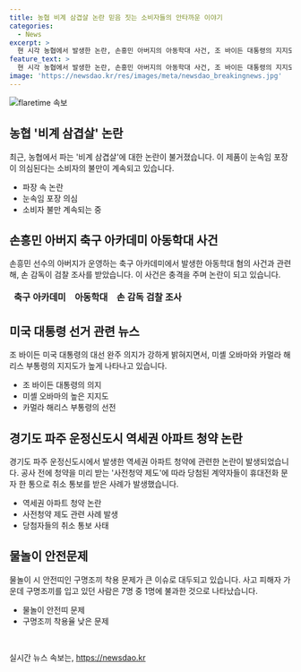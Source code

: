 ```yaml
---
title: 농협 비계 삼겹살 논란 믿음 짓는 소비자들의 안타까운 이야기
categories:
  - News
excerpt: >
  현 시각 농협에서 발생한 논란, 손흥민 아버지의 아동학대 사건, 조 바이든 대통령의 지지도, 파주 운정신도시 아파트 청약 취소 사태, 구명조끼 착용 문제에 대한 논점을 다루는 기사를 작성해야 합니다.
feature_text: >
  현 시각 농협에서 발생한 논란, 손흥민 아버지의 아동학대 사건, 조 바이든 대통령의 지지도, 파주 운정신도시 아파트 청약 취소 사태, 구명조끼 착용 문제에 대한 논점을 다루는 기사를 작성해야 합니다.
image: 'https://newsdao.kr/res/images/meta/newsdao_breakingnews.jpg'
---
```


<p><img src="https://newsdao.kr/res/images/meta/newsdao_breakingnews.jpg" alt="flaretime 속보" /></p>

<h2 data-ke-size="size26">농협 '비계 삼겹살' 논란</h2>

<p data-ke-size="size16">최근, 농협에서 파는 '비계 삼겹살'에 대한 논란이 불거졌습니다. 이 제품이 눈속임 포장이 의심된다는 소비자의 불만이 계속되고 있습니다.</p>

<ul>
<li>파장 속 논란</li>
<li>눈속임 포장 의심</li>
<li>소비자 불만 계속되는 중</li>
</ul>

<h2 data-ke-size="size26">손흥민 아버지 축구 아카데미 아동학대 사건</h2>

<p data-ke-size="size16">손흥민 선수의 아버지가 운영하는 축구 아카데미에서 발생한 아동학대 혐의 사건과 관련해, 손 감독이 검찰 조사를 받았습니다. 이 사건은 충격을 주며 논란이 되고 있습니다.</p>

<table>
<thead>
<tr>
<td style="text-align: center; height: 17px;"><b>축구 아카데미</b></td>
<td style="text-align: center; height: 17px;"><b>아동학대</b></td>
<td style="text-align: center; height: 17px;"><b>손 감독 검찰 조사</b></td>
</tr>
</thead>
</table>

<h2 data-ke-size="size26">미국 대통령 선거 관련 뉴스</h2>

<p data-ke-size="size16">조 바이든 미국 대통령의 대선 완주 의지가 강하게 밝혀지면서, 미셸 오바마와 카멀라 해리스 부통령의 지지도가 높게 나타나고 있습니다.</p>

<ul>
<li>조 바이든 대통령의 의지</li>
<li>미셸 오바마의 높은 지지도</li>
<li>카멀라 해리스 부통령의 선전</li>
</ul>

<h2 data-ke-size="size26">경기도 파주 운정신도시 역세권 아파트 청약 논란</h2>

<p data-ke-size="size16">경기도 파주 운정신도시에서 발생한 역세권 아파트 청약에 관련한 논란이 발생되었습니다. 공사 전에 청약을 미리 받는 '사전청약 제도'에 따라 당첨된 계약자들이 휴대전화 문자 한 통으로 취소 통보를 받은 사례가 발생했습니다.</p>

<ul>
<li>역세권 아파트 청약 논란</li>
<li>사전청약 제도 관련 사례 발생</li>
<li>당첨자들의 취소 통보 사태</li>
</ul>

<h2 data-ke-size="size26">물놀이 안전문제</h2>

<p data-ke-size="size16">물놀이 시 안전띠인 구명조끼 착용 문제가 큰 이슈로 대두되고 있습니다. 사고 피해자 가운데 구명조끼를 입고 있던 사람은 7명 중 1명에 불과한 것으로 나타났습니다.</p>

<ul>
<li>물놀이 안전띠 문제</li>
<li>구명조끼 착용율 낮은 문제</li>
</ul>

<p data-ke-size="size16">&nbsp;</p>
실시간 뉴스 속보는, <a href="https://newsdao.kr" rel="dofollow">https://newsdao.kr</a>


